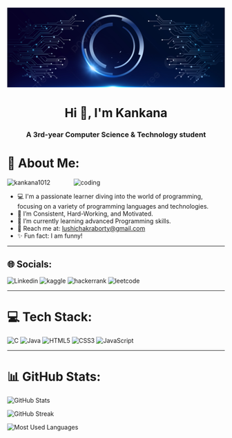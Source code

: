 ![logo](https://github.com/Kankana1012/Kankana1012/blob/main/pngtree-blue-digital-technology-electronic-banner-picture-image_1033187%20(1).jpg)
<h1 align="center">Hi 👋, I'm Kankana</h1>
<h3 align="center">A 3rd-year Computer Science & Technology student</h3>

# 💫 About Me:
<img align="right" alt="coding" width="350" src="https://cdn.dribbble.com/users/1364029/screenshots/16093268/media/68e82a7fb4904614a9066d6b540c14b2.gif">

<p align="left"> <img src="https://komarev.com/ghpvc/?username=kankana1012&label=Profile%20views&color=yellow&style=flat" alt="kankana1012" /> </p>

- 💻 I'm a passionate learner diving into the world of programming, focusing on a variety of programming languages and technologies.<br>
- 🌟 I’m Consistent, Hard-Working, and Motivated.<br>
- 🔗 I’m currently learning advanced Programming skills.<br>
- 📧 Reach me at: lushichakraborty@gmail.com<br>
- ✨ Fun fact: I am funny!

---

## 🌐 Socials:
![Linkedin](www.linkedin.com/in/kankana-chakraborty)
![kaggle](https://www.kaggle.com/kankanachakraborty)
![hackerrank](https://www.hackerrank.com/profile/lushichakraborty)
![leetcode](https://leetcode.com/u/Kankana_2000/)

---

# 💻 Tech Stack:
![C](https://img.shields.io/badge/C-%2300599C.svg?style=flat&logo=c&logoColor=white) 
![Java](https://img.shields.io/badge/Java-%2300599C.svg?style=flat&logo=Java&logoColor=white)
![HTML5](https://img.shields.io/badge/HTML5-%23E34F26.svg?style=flat&logo=html5&logoColor=white) 
![CSS3](https://img.shields.io/badge/CSS3-%231572B6.svg?style=flat&logo=css3&logoColor=white)
![JavaScript](https://img.shields.io/badge/JavaScript-%2300599C.svg?style=flat&logo=JavaScript&logoColor=white)

---

# 📊 GitHub Stats:
<p align="left">
  <img src="https://github-readme-stats.vercel.app/api?username=kankana1012&show_icons=true&theme=dark" alt="GitHub Stats"/>
</p>
<p align="left">
  <img src="https://github-readme-streak-stats.herokuapp.com/?user=kankana1012&theme=dark" alt="GitHub Streak"/>
</p>
<p align="left">
  <img src="https://github-readme-stats.vercel.app/api/top-langs/?username=kankana1012&layout=compact&theme=dark" alt="Most Used Languages"/>
</p>
